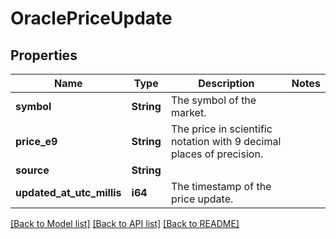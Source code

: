 # OraclePriceUpdate

## Properties

Name | Type | Description | Notes
------------ | ------------- | ------------- | -------------
**symbol** | **String** | The symbol of the market. | 
**price_e9** | **String** | The price in scientific notation with 9 decimal places of precision. | 
**source** | **String** |  | 
**updated_at_utc_millis** | **i64** | The timestamp of the price update. | 

[[Back to Model list]](../README.md#documentation-for-models) [[Back to API list]](../README.md#documentation-for-api-endpoints) [[Back to README]](../README.md)


